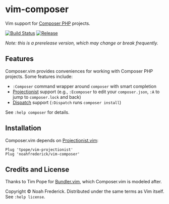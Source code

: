 # vim-composer

Vim support for [Composer PHP][composer] projects.

[![Build Status][buildimg]](https://travis-ci.org/noahfrederick/vim-composer)
[![Release][release]](https://github.com/noahfrederick/vim-composer/releases)

*Note: this is a prerelease version, which may change or break frequently.*

[composer]: https://getcomposer.org/
[buildimg]: https://img.shields.io/travis/noahfrederick/vim-composer/master.svg
[release]:  https://img.shields.io/github/tag/noahfrederick/vim-composer.svg?maxAge=2592000

## Features

Composer.vim provides conveniences for working with Composer PHP projects.
Some features include:

* `:Composer` command wrapper around `composer` with smart completion
* [Projectionist][projectionist] support (e.g., `:Ecomposer` to edit your
  `composer.json`, `:A` to jump to `composer.lock` and back)
* [Dispatch][dispatch] support (`:Dispatch` runs `composer install`)

See `:help composer` for details.

## Installation

Composer.vim depends on [Projectionist.vim][projectionist]:

	Plug 'tpope/vim-projectionist'
	Plug 'noahfrederick/vim-composer'

## Credits and License

Thanks to Tim Pope for [Bundler.vim][bundler], which Composer.vim is modeled
after.

Copyright © Noah Frederick. Distributed under the same terms as Vim itself.
See `:help license`.

[projectionist]: https://github.com/tpope/vim-projectionist
[dispatch]: https://github.com/tpope/vim-dispatch
[bundler]: https://github.com/tpope/vim-bundler
